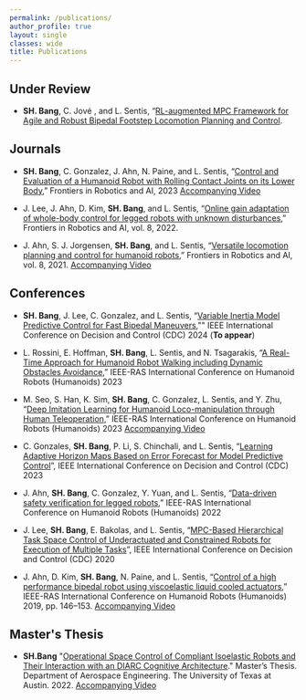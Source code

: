 ```yaml
---
permalink: /publications/
author_profile: true
layout: single
classes: wide
title: Publications
---
```


Under Review
--------------------------------------------------------------
- **SH. Bang**, C. Jové , and L. Sentis, “[RL-augmented MPC Framework for Agile and Robust Bipedal Footstep Locomotion Planning and Control](https://arxiv.org/abs/2407.17683).

Journals
--------------------------------------------------------------
- **SH. Bang**, C. Gonzalez, J. Ahn, N. Paine, and L. Sentis, “[Control and Evaluation of a Humanoid Robot with Rolling Contact Joints on its Lower Body](https://www.frontiersin.org/articles/10.3389/frobt.2023.1164660/full),” Frontiers in Robotics and AI, 2023 [Accompanying Video](https://youtu.be/9qVQzY0fic8) 

- J. Lee, J. Ahn, D. Kim, **SH. Bang**, and L. Sentis, “[Online gain adaptation of whole-body control for legged robots with unknown disturbances](https://www.frontiersin.org/articles/10.3389/frobt.2021.788902/full),” Frontiers in Robotics and AI, vol. 8, 2022.

- J. Ahn, S. J. Jorgensen, **SH. Bang**, and L. Sentis, “[Versatile locomotion planning and control for humanoid robots](https://www.frontiersin.org/articles/10.3389/frobt.2021.712239/full),” Frontiers in Robotics and AI, vol. 8, 2021. [Accompanying Video](https://www.youtube.com/watch?v=zRk9ja799mM)


Conferences
--------------------------------------------------------------
- **SH. Bang**, J. Lee, C. Gonzalez, and L. Sentis, “[Variable Inertia Model Predictive Control for Fast Bipedal Maneuvers](https://arxiv.org/abs/2407.16811),"" IEEE International Conference on Decision and Control (CDC) 2024 (**To appear**)

- L. Rossini, E. Hoffman, **SH. Bang**, L. Sentis, and N. Tsagarakis, “[A Real-Time Approach for Humanoid Robot Walking including Dynamic Obstacles Avoidance](https://ieeexplore.ieee.org/abstract/document/10375191),” IEEE-RAS International Conference on Humanoid Robots (Humanoids) 2023

- M. Seo, S. Han, K. Sim, **SH. Bang**, C. Gonzalez, L. Sentis, and Y. Zhu, “[Deep Imitation Learning for Humanoid Loco-manipulation through Human Teleoperation](https://ieeexplore.ieee.org/abstract/document/10375203),” IEEE-RAS International Conference on Humanoid Robots (Humanoids) 2023 [Accompanying Video](https://www.youtube.com/watch?v=nz23WyW4fWs)

- C. Gonzales, **SH. Bang**, P. Li, S. Chinchali, and L. Sentis, “[Learning Adaptive Horizon Maps Based on Error Forecast for Model Predictive Control](https://ieeexplore.ieee.org/abstract/document/10384131)”, IEEE International Conference on Decision and Control (CDC) 2023

- J. Ahn, **SH. Bang**, C. Gonzalez, Y. Yuan, and L. Sentis, “[Data-driven safety verification for legged robots](https://ieeexplore.ieee.org/abstract/document/10000221),” IEEE-RAS International Conference on Humanoid Robots (Humanoids) 2022

- J. Lee, **SH. Bang**, E. Bakolas, and L. Sentis, “[MPC-Based Hierarchical Task Space Control of Underactuated and Constrained Robots for Execution of Multiple Tasks](https://ieeexplore.ieee.org/abstract/document/9304031)”, IEEE International Conference on Decision and Control (CDC) 2020

- J. Ahn, D. Kim, **SH. Bang**, N. Paine, and L. Sentis, “[Control of a high performance bipedal robot using viscoelastic liquid cooled actuators](https://ieeexplore.ieee.org/abstract/document/9035023),” IEEE-RAS International Conference on Humanoid Robots (Humanoids) 2019, pp. 146–153. [Accompanying Video](https://www.youtube.com/watch?v=GqU_If892Vw)


Master's Thesis
--------------------------------------------------------------
- **SH.Bang** "[Operational Space Control of Compliant Isoelastic Robots and Their Interaction with an DIARC Cognitive Architecture](https://repositories.lib.utexas.edu/items/1f2a5a12-1987-495d-b76d-880d9a30d5e0)." Master’s Thesis. Department of Aerospace Engineering. The University of Texas at Austin. 2022. [Accompanying Video](https://youtu.be/GjdQ5otZLDY)


